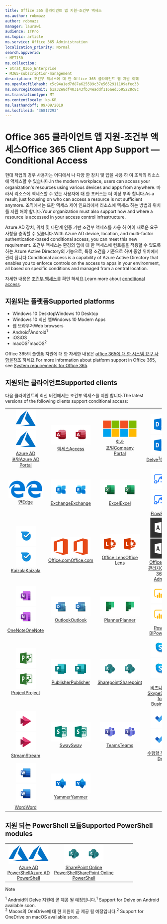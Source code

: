 ```yaml
---
title: Office 365 클라이언트 앱 지원-조건부 액세스
ms.author: robmazz
author: robmazz
manager: laurawi
audience: ITPro
ms.topic: article
ms.service: Office 365 Administration
localization_priority: Normal
search.appverid:
- MET150
ms.collection:
- Strat_O365_Enterprise
- M365-subscription-management
description: 조건부 액세스에 대 한 Office 365 클라이언트 앱 지원 이해
ms.openlocfilehash: c5c94a1ed7d87a625599c37e5652911109afec33
ms.sourcegitcommit: b1a32e8df403143fb34eaddf116aed3595228c8c
ms.translationtype: MT
ms.contentlocale: ko-KR
ms.lasthandoff: 09/09/2019
ms.locfileid: "36817293"
---
```

# <a name="office-365-client-app-support--conditional-access"></a><span data-ttu-id="9240d-103">Office 365 클라이언트 앱 지원-조건부 액세스</span><span class="sxs-lookup"><span data-stu-id="9240d-103">Office 365 Client App Support — Conditional Access</span></span>

<span data-ttu-id="9240d-104">현대 작업의 경우 사용자는 어디에서 나 다양 한 장치 및 앱을 사용 하 여 조직의 리소스에 액세스할 수 있습니다.</span><span class="sxs-lookup"><span data-stu-id="9240d-104">In the modern workplace, users can access your organization's resources using various devices and apps from anywhere.</span></span> <span data-ttu-id="9240d-105">따라서 리소스에 액세스할 수 있는 사용자에 대 한 포커스는 더 이상 부족 합니다.</span><span class="sxs-lookup"><span data-stu-id="9240d-105">As a result, just focusing on who can access a resource is not sufficient anymore.</span></span> <span data-ttu-id="9240d-106">조직에서는 또한 액세스 제어 인프라에서 리소스에 액세스 하는 방법과 위치를 지원 해야 합니다.</span><span class="sxs-lookup"><span data-stu-id="9240d-106">Your organization must also support how and where a resource is accessed in your access control infrastructure.</span></span>

<span data-ttu-id="9240d-107">Azure AD 장치, 위치 및 다단계 인증 기반 조건부 액세스를 사용 하 여이 새로운 요구 사항을 충족할 수 있습니다.</span><span class="sxs-lookup"><span data-stu-id="9240d-107">With Azure AD device, location, and multi-factor authentication-based conditional access, you can meet this new requirement.</span></span> <span data-ttu-id="9240d-108">조건부 액세스는 환경의 앱에 대 한 액세스에 컨트롤을 적용할 수 있도록 하는 Azure Active Directory의 기능으로, 특정 조건을 기준으로 하며 중앙 위치에서 관리 됩니다.</span><span class="sxs-lookup"><span data-stu-id="9240d-108">Conditional access is a capability of Azure Active Directory that enables you to enforce controls on the access to apps in your environment, all based on specific conditions and managed from a central location.</span></span>

<span data-ttu-id="9240d-109">자세한 내용은 [조건부 액세스](https://docs.microsoft.com/azure/active-directory/conditional-access/)를 확인 하세요.</span><span class="sxs-lookup"><span data-stu-id="9240d-109">Learn more about [conditional access](https://docs.microsoft.com/azure/active-directory/conditional-access/).</span></span>

## <a name="supported-platforms"></a><span data-ttu-id="9240d-110">지원되는 플랫폼</span><span class="sxs-lookup"><span data-stu-id="9240d-110">Supported platforms</span></span>

 - <span data-ttu-id="9240d-111">Windows 10 Desktop</span><span class="sxs-lookup"><span data-stu-id="9240d-111">Windows 10 Desktop</span></span>
 - <span data-ttu-id="9240d-112">Windows 10 최신 앱</span><span class="sxs-lookup"><span data-stu-id="9240d-112">Windows 10 Modern Apps</span></span>
 - <span data-ttu-id="9240d-113">웹 브라우저</span><span class="sxs-lookup"><span data-stu-id="9240d-113">Web browsers</span></span>
 - <span data-ttu-id="9240d-114">Android<sup>1</sup></span><span class="sxs-lookup"><span data-stu-id="9240d-114">Android<sup>1</sup></span></span>
 - <span data-ttu-id="9240d-115">iOS</span><span class="sxs-lookup"><span data-stu-id="9240d-115">iOS</span></span>
 - <span data-ttu-id="9240d-116">macOS<sup>2</sup></span><span class="sxs-lookup"><span data-stu-id="9240d-116">macOS<sup>2</sup></span></span>

<span data-ttu-id="9240d-117">Office 365의 플랫폼 지원에 대 한 자세한 내용은 [office 365에 대 한 시스템 요구 사항을](https://products.office.com/office-system-requirements)참조 하세요.</span><span class="sxs-lookup"><span data-stu-id="9240d-117">For more information about platform support in Office 365, see [System requirements for Office 365](https://products.office.com/office-system-requirements).</span></span>

## <a name="supported-clients"></a><span data-ttu-id="9240d-118">지원되는 클라이언트</span><span class="sxs-lookup"><span data-stu-id="9240d-118">Supported clients</span></span>

<span data-ttu-id="9240d-119">다음 클라이언트의 최신 버전에서는 조건부 액세스를 지원 합니다.</span><span class="sxs-lookup"><span data-stu-id="9240d-119">The latest versions of the following clients support conditional access:</span></span>

| | | | | | |
|:---:|:---:|:---:|:---:|:---:|:---:|
| <span data-ttu-id="9240d-120">![Azure 아이콘](media/o365-azure-64x64.png)</span><span class="sxs-lookup"><span data-stu-id="9240d-120">![Azure icon](media/o365-azure-64x64.png)</span></span> <br> [<span data-ttu-id="9240d-121">Azure AD <br> 포털</span><span class="sxs-lookup"><span data-stu-id="9240d-121">Azure AD <br> Portal </span></span>](https://azure.microsoft.com/features/azure-portal/) | <span data-ttu-id="9240d-122">![액세스 아이콘](media/o365-access-64x64.png)</span><span class="sxs-lookup"><span data-stu-id="9240d-122">![Access icon](media/o365-access-64x64.png)</span></span> <br> [<span data-ttu-id="9240d-123">액세스</span><span class="sxs-lookup"><span data-stu-id="9240d-123">Access</span></span>](https://products.office.com/access) | <span data-ttu-id="9240d-124">![회사 포털 아이콘](media/o365-microsoft-64x64.png)</span><span class="sxs-lookup"><span data-stu-id="9240d-124">![Company portal icon](media/o365-microsoft-64x64.png)</span></span> <br> [<span data-ttu-id="9240d-125">회사 <br> 포털</span><span class="sxs-lookup"><span data-stu-id="9240d-125">Company <br> Portal </span></span>](https://docs.microsoft.com/intune-user-help/sign-in-to-the-company-portal)  | <span data-ttu-id="9240d-126">![Delve 아이콘](media/o365-delve-64x64.png)</span><span class="sxs-lookup"><span data-stu-id="9240d-126">![Delve icon](media/o365-delve-64x64.png)</span></span> <br> [<span data-ttu-id="9240d-127">Delve<sup>1</sup></span><span class="sxs-lookup"><span data-stu-id="9240d-127">Delve<sup>1</sup></span></span>](https://products.office.com/business/intelligent-search) | <span data-ttu-id="9240d-128">![Dynamics 365 아이콘](media/o365-dynamics365-64x64.png)</span><span class="sxs-lookup"><span data-stu-id="9240d-128">![Dynamics 365 icon](media/o365-dynamics365-64x64.png)</span></span> <br> [<span data-ttu-id="9240d-129">Dynamics 365</span><span class="sxs-lookup"><span data-stu-id="9240d-129">Dynamics 365</span></span>](https://dynamics.microsoft.com) 
| <span data-ttu-id="9240d-130">![에 지 아이콘](media/o365-edge-64x64.png)</span><span class="sxs-lookup"><span data-stu-id="9240d-130">![Edge icon](media/o365-edge-64x64.png)</span></span> <br> [<span data-ttu-id="9240d-131">면</span><span class="sxs-lookup"><span data-stu-id="9240d-131">Edge</span></span>](https://www.microsoft.com/windows/microsoft-edge) | <span data-ttu-id="9240d-132">![Exchange 아이콘](media/o365-exchange-64x64.png)</span><span class="sxs-lookup"><span data-stu-id="9240d-132">![Exchange icon](media/o365-exchange-64x64.png)</span></span> <br> [<span data-ttu-id="9240d-133">Exchange</span><span class="sxs-lookup"><span data-stu-id="9240d-133">Exchange</span></span>](https://products.office.com/exchange/exchange-online) | <span data-ttu-id="9240d-134">![Excel 아이콘](media/o365-excel-64x64.png)</span><span class="sxs-lookup"><span data-stu-id="9240d-134">![Excel icon](media/o365-excel-64x64.png)</span></span> <br> [<span data-ttu-id="9240d-135">Excel</span><span class="sxs-lookup"><span data-stu-id="9240d-135">Excel</span></span>](https://products.office.com/excel) | <span data-ttu-id="9240d-136">![흐름 아이콘](media/o365-flow-64x64.png)</span><span class="sxs-lookup"><span data-stu-id="9240d-136">![Flow icon](media/o365-flow-64x64.png)</span></span> <br> [<span data-ttu-id="9240d-137">Flow</span><span class="sxs-lookup"><span data-stu-id="9240d-137">Flow</span></span>](https://flow.microsoft.com) | <span data-ttu-id="9240d-138">![양식 아이콘](media/o365-forms-64x64.png)</span><span class="sxs-lookup"><span data-stu-id="9240d-138">![Forms icon](media/o365-forms-64x64.png)</span></span> <br> [<span data-ttu-id="9240d-139">Forms</span><span class="sxs-lookup"><span data-stu-id="9240d-139">Forms</span></span>](https://flow.microsoft.com/connectors/shared_microsoftforms/microsoft-forms/) 
| <span data-ttu-id="9240d-140">![Kaizala 아이콘](media/o365-kaizala-64x64.png)</span><span class="sxs-lookup"><span data-stu-id="9240d-140">![Kaizala icon](media/o365-kaizala-64x64.png)</span></span> <br> [<span data-ttu-id="9240d-141">Kaizala</span><span class="sxs-lookup"><span data-stu-id="9240d-141">Kaizala</span></span>](https://products.office.com/en/business/microsoft-kaizala) | <span data-ttu-id="9240d-142">![Office.com 아이콘](media/o365-office-64x64.png)</span><span class="sxs-lookup"><span data-stu-id="9240d-142">![Office.com icon](media/o365-office-64x64.png)</span></span> <br> [<span data-ttu-id="9240d-143">Office.com</span><span class="sxs-lookup"><span data-stu-id="9240d-143">Office.com</span></span>](https://www.office.com/) | <span data-ttu-id="9240d-144">![렌즈 아이콘](media/o365-lens-64x64.png)</span><span class="sxs-lookup"><span data-stu-id="9240d-144">![Lens icon](media/o365-lens-64x64.png)</span></span> <br> [<span data-ttu-id="9240d-145">Office Lens</span><span class="sxs-lookup"><span data-stu-id="9240d-145">Office Lens</span></span>](https://www.microsoft.com/p/office-lens/9wzdncrfj3t8?activetab=pivot%3Aoverviewtab) | <span data-ttu-id="9240d-146">![Office 365 관리 아이콘](media/o365-o365admin-64x64.png)</span><span class="sxs-lookup"><span data-stu-id="9240d-146">![Office 365 Admin icon](media/o365-o365admin-64x64.png)</span></span> <br> [<span data-ttu-id="9240d-147">Office 365 <br> 관리자</span><span class="sxs-lookup"><span data-stu-id="9240d-147">Office 365 <br> Admin</span></span>](https://products.office.com/business/manage-office-365-admin-app) | <span data-ttu-id="9240d-148">![비즈니스용 OneDrive 아이콘](media/o365-OneDrive-64x64.png)</span><span class="sxs-lookup"><span data-stu-id="9240d-148">![OneDrive for Business icon](media/o365-OneDrive-64x64.png)</span></span> <br> [<span data-ttu-id="9240d-149">OneDrive<sup>2</sup></span><span class="sxs-lookup"><span data-stu-id="9240d-149">OneDrive<sup>2</sup></span></span>](https://products.office.com/onedrive-for-business/online-cloud-storage) 
| <span data-ttu-id="9240d-150">![OneNote 아이콘](media/o365-OneNote-64x64.png)</span><span class="sxs-lookup"><span data-stu-id="9240d-150">![OneNote icon](media/o365-OneNote-64x64.png)</span></span> <br> [<span data-ttu-id="9240d-151">OneNote</span><span class="sxs-lookup"><span data-stu-id="9240d-151">OneNote</span></span>](https://products.office.com/onenote) | <span data-ttu-id="9240d-152">![Outlook 아이콘](media/o365-outlook-64x64.png)</span><span class="sxs-lookup"><span data-stu-id="9240d-152">![Outlook icon](media/o365-outlook-64x64.png)</span></span> <br> [<span data-ttu-id="9240d-153">Outlook</span><span class="sxs-lookup"><span data-stu-id="9240d-153">Outlook</span></span>](https://products.office.com/outlook) | <span data-ttu-id="9240d-154">![Planner 아이콘](media/o365-planner-64x64.png)</span><span class="sxs-lookup"><span data-stu-id="9240d-154">![Planner icon](media/o365-planner-64x64.png)</span></span> <br> [<span data-ttu-id="9240d-155">Planner</span><span class="sxs-lookup"><span data-stu-id="9240d-155">Planner</span></span>](https://products.office.com/business/task-management-software) | <span data-ttu-id="9240d-156">![PowerBI 아이콘](media/o365-powerbi-64x64.png)</span><span class="sxs-lookup"><span data-stu-id="9240d-156">![PowerBI icon](media/o365-powerbi-64x64.png)</span></span> <br> [<span data-ttu-id="9240d-157">Power BI</span><span class="sxs-lookup"><span data-stu-id="9240d-157">Power BI</span></span>](https://powerbi.microsoft.com) | <span data-ttu-id="9240d-158">![PowerPoint 아이콘](media/o365-powerpoint-64x64.png)</span><span class="sxs-lookup"><span data-stu-id="9240d-158">![PowerPoint icon](media/o365-powerpoint-64x64.png)</span></span> <br> [<span data-ttu-id="9240d-159">PowerPoint</span><span class="sxs-lookup"><span data-stu-id="9240d-159">PowerPoint</span></span>](https://products.office.com/powerpoint) 
| <span data-ttu-id="9240d-160">![프로젝트 아이콘](media/o365-project-64x64.png)</span><span class="sxs-lookup"><span data-stu-id="9240d-160">![Project icon](media/o365-project-64x64.png)</span></span> <br> [<span data-ttu-id="9240d-161">Project</span><span class="sxs-lookup"><span data-stu-id="9240d-161">Project</span></span>](https://products.office.com/project) | <span data-ttu-id="9240d-162">![Publisher 아이콘](media/o365-publisher-64x64.png)</span><span class="sxs-lookup"><span data-stu-id="9240d-162">![Publisher icon](media/o365-publisher-64x64.png)</span></span> <br> [<span data-ttu-id="9240d-163">Publisher</span><span class="sxs-lookup"><span data-stu-id="9240d-163">Publisher</span></span>](https://products.office.com/publisher) | <span data-ttu-id="9240d-164">![SharePoint 아이콘](media/o365-sharepoint-64x64.png)</span><span class="sxs-lookup"><span data-stu-id="9240d-164">![SharePoint icon](media/o365-sharepoint-64x64.png)</span></span> <br> [<span data-ttu-id="9240d-165">Sharepoint</span><span class="sxs-lookup"><span data-stu-id="9240d-165">Sharepoint</span></span>](https://products.office.com/sharepoint) | <span data-ttu-id="9240d-166">![비즈니스용 Skype 아이콘](media/o365-skypeforbusiness-64x64.png)</span><span class="sxs-lookup"><span data-stu-id="9240d-166">![Skype for Business icon](media/o365-skypeforbusiness-64x64.png)</span></span> <br> [<span data-ttu-id="9240d-167"><br> 비즈니스용 Skype</span><span class="sxs-lookup"><span data-stu-id="9240d-167">Skype for <br> Business</span></span>](https://www.skype.com/business/) | <span data-ttu-id="9240d-168">![스티커 메모 아이콘](media/o365-stickynotes-64x64.png)</span><span class="sxs-lookup"><span data-stu-id="9240d-168">![Sticky Notes icon](media/o365-stickynotes-64x64.png)</span></span> <br> [<span data-ttu-id="9240d-169">스티커 메모</span><span class="sxs-lookup"><span data-stu-id="9240d-169">Sticky Notes</span></span>](https://www.microsoft.com/p/microsoft-sticky-notes/9nblggh4qghw) 
| <span data-ttu-id="9240d-170">![스트림 아이콘](media/o365-stream-64x64.png)</span><span class="sxs-lookup"><span data-stu-id="9240d-170">![Stream icon](media/o365-stream-64x64.png)</span></span> <br> [<span data-ttu-id="9240d-171">Stream</span><span class="sxs-lookup"><span data-stu-id="9240d-171">Stream</span></span>](https://stream.microsoft.com) | <span data-ttu-id="9240d-172">![Sway 아이콘](media/o365-sway-64x64.png)</span><span class="sxs-lookup"><span data-stu-id="9240d-172">![Sway icon](media/o365-sway-64x64.png)</span></span> <br> [<span data-ttu-id="9240d-173">Sway</span><span class="sxs-lookup"><span data-stu-id="9240d-173">Sway</span></span>](https://sway.com) | <span data-ttu-id="9240d-174">![팀 아이콘](media/o365-teams-64x64.png)</span><span class="sxs-lookup"><span data-stu-id="9240d-174">![Teams icon](media/o365-teams-64x64.png)</span></span> <br> [<span data-ttu-id="9240d-175">Teams</span><span class="sxs-lookup"><span data-stu-id="9240d-175">Teams</span></span>](https://products.office.com/microsoft-teams/group-chat-software) | <span data-ttu-id="9240d-176">![할 일 아이콘](media/o365-todo-64x64.png)</span><span class="sxs-lookup"><span data-stu-id="9240d-176">![To Do icon](media/o365-todo-64x64.png)</span></span> <br> [<span data-ttu-id="9240d-177">수행할 작업</span><span class="sxs-lookup"><span data-stu-id="9240d-177">To Do</span></span>](https://todo.microsoft.com) | <span data-ttu-id="9240d-178">![Visio 아이콘](media/o365-visio-64x64.png)</span><span class="sxs-lookup"><span data-stu-id="9240d-178">![Visio icon](media/o365-visio-64x64.png)</span></span> <br> [<span data-ttu-id="9240d-179">Visio</span><span class="sxs-lookup"><span data-stu-id="9240d-179">Visio</span></span>](https://products.office.com/visio/flowchart-software) 
| <span data-ttu-id="9240d-180">![Word 아이콘](media/o365-word-64x64.png)</span><span class="sxs-lookup"><span data-stu-id="9240d-180">![Word icon](media/o365-word-64x64.png)</span></span> <br> [<span data-ttu-id="9240d-181">Word</span><span class="sxs-lookup"><span data-stu-id="9240d-181">Word</span></span>](https://products.office.com/word) | <span data-ttu-id="9240d-182">![Yammer 아이콘](media/o365-yammer-64x64.png)</span><span class="sxs-lookup"><span data-stu-id="9240d-182">![Yammer icon](media/o365-yammer-64x64.png)</span></span> <br> [<span data-ttu-id="9240d-183">Yammer</span><span class="sxs-lookup"><span data-stu-id="9240d-183">Yammer</span></span>](https://products.office.com/yammer/yammer-overview)

## <a name="supported-powershell-modules"></a><span data-ttu-id="9240d-184">지원 되는 PowerShell 모듈</span><span class="sxs-lookup"><span data-stu-id="9240d-184">Supported PowerShell modules</span></span>

| | | | | | |
|:---:|:---:|:---:|:---:|:---:|:---:|
| <span data-ttu-id="9240d-185">![Azure 아이콘](media/o365-azure-64x64.png)</span><span class="sxs-lookup"><span data-stu-id="9240d-185">![Azure icon](media/o365-azure-64x64.png)</span></span> <br> [<span data-ttu-id="9240d-186">Azure AD <br> PowerShell</span><span class="sxs-lookup"><span data-stu-id="9240d-186">Azure AD <br> PowerShell</span></span>](https://docs.microsoft.com/powershell/azure/active-directory/overview?view=azureadps-2.0) | <span data-ttu-id="9240d-187">![SharePoint 아이콘](media/o365-sharepoint-64x64.png)</span><span class="sxs-lookup"><span data-stu-id="9240d-187">![SharePoint icon](media/o365-sharepoint-64x64.png)</span></span> <br> [<span data-ttu-id="9240d-188">SharePoint Online <br> PowerShell</span><span class="sxs-lookup"><span data-stu-id="9240d-188">SharePoint Online <br> PowerShell</span></span>](https://docs.microsoft.com/sharepoint/manage-team-and-communication-sites-in-powershell)

> [!NOTE]
> <span data-ttu-id="9240d-189"><sup>1</sup> Android의 Delve 지원에 곧 제공 될 예정입니다.</span><span class="sxs-lookup"><span data-stu-id="9240d-189"><sup>1</sup> Support for Delve on Android available soon.</span></span> <br>
> <span data-ttu-id="9240d-190"><sup>2</sup> Macos의 OneDrive에 대 한 지원이 곧 제공 될 예정입니다.</span><span class="sxs-lookup"><span data-stu-id="9240d-190"><sup>2</sup> Support for OneDrive on macOS available soon.</span></span>
